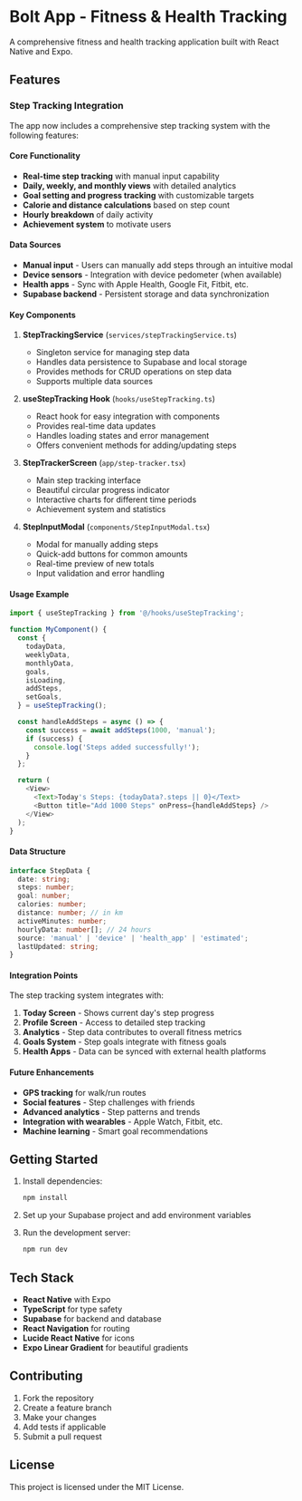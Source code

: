 # Bolt App - Fitness & Health Tracking

A comprehensive fitness and health tracking application built with React Native and Expo.

## Features

### Step Tracking Integration

The app now includes a comprehensive step tracking system with the following features:

#### Core Functionality
- **Real-time step tracking** with manual input capability
- **Daily, weekly, and monthly views** with detailed analytics
- **Goal setting and progress tracking** with customizable targets
- **Calorie and distance calculations** based on step count
- **Hourly breakdown** of daily activity
- **Achievement system** to motivate users

#### Data Sources
- **Manual input** - Users can manually add steps through an intuitive modal
- **Device sensors** - Integration with device pedometer (when available)
- **Health apps** - Sync with Apple Health, Google Fit, Fitbit, etc.
- **Supabase backend** - Persistent storage and data synchronization

#### Key Components

1. **StepTrackingService** (`services/stepTrackingService.ts`)
   - Singleton service for managing step data
   - Handles data persistence to Supabase and local storage
   - Provides methods for CRUD operations on step data
   - Supports multiple data sources

2. **useStepTracking Hook** (`hooks/useStepTracking.ts`)
   - React hook for easy integration with components
   - Provides real-time data updates
   - Handles loading states and error management
   - Offers convenient methods for adding/updating steps

3. **StepTrackerScreen** (`app/step-tracker.tsx`)
   - Main step tracking interface
   - Beautiful circular progress indicator
   - Interactive charts for different time periods
   - Achievement system and statistics

4. **StepInputModal** (`components/StepInputModal.tsx`)
   - Modal for manually adding steps
   - Quick-add buttons for common amounts
   - Real-time preview of new totals
   - Input validation and error handling

#### Usage Example

```typescript
import { useStepTracking } from '@/hooks/useStepTracking';

function MyComponent() {
  const {
    todayData,
    weeklyData,
    monthlyData,
    goals,
    isLoading,
    addSteps,
    setGoals,
  } = useStepTracking();

  const handleAddSteps = async () => {
    const success = await addSteps(1000, 'manual');
    if (success) {
      console.log('Steps added successfully!');
    }
  };

  return (
    <View>
      <Text>Today's Steps: {todayData?.steps || 0}</Text>
      <Button title="Add 1000 Steps" onPress={handleAddSteps} />
    </View>
  );
}
```

#### Data Structure

```typescript
interface StepData {
  date: string;
  steps: number;
  goal: number;
  calories: number;
  distance: number; // in km
  activeMinutes: number;
  hourlyData: number[]; // 24 hours
  source: 'manual' | 'device' | 'health_app' | 'estimated';
  lastUpdated: string;
}
```

#### Integration Points

The step tracking system integrates with:

1. **Today Screen** - Shows current day's step progress
2. **Profile Screen** - Access to detailed step tracking
3. **Analytics** - Step data contributes to overall fitness metrics
4. **Goals System** - Step goals integrate with fitness goals
5. **Health Apps** - Data can be synced with external health platforms

#### Future Enhancements

- **GPS tracking** for walk/run routes
- **Social features** - Step challenges with friends
- **Advanced analytics** - Step patterns and trends
- **Integration with wearables** - Apple Watch, Fitbit, etc.
- **Machine learning** - Smart goal recommendations

## Getting Started

1. Install dependencies:
   ```bash
   npm install
   ```

2. Set up your Supabase project and add environment variables

3. Run the development server:
   ```bash
   npm run dev
   ```

## Tech Stack

- **React Native** with Expo
- **TypeScript** for type safety
- **Supabase** for backend and database
- **React Navigation** for routing
- **Lucide React Native** for icons
- **Expo Linear Gradient** for beautiful gradients

## Contributing

1. Fork the repository
2. Create a feature branch
3. Make your changes
4. Add tests if applicable
5. Submit a pull request

## License

This project is licensed under the MIT License.
